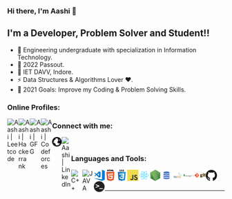### Hi there, I'm Aashi 👋


## I'm a Developer, Problem Solver and Student!!

- 🔭 Engineering undergraduate with specialization in Information Technology.
- 🌱 2022 Passout.
- 👯 IET DAVV, Indore.
- ⚡ Data Structures & Algorithms Lover ❤️.
- 🎯 2021 Goals: Improve my Coding & Problem Solving Skills.

### Online Profiles:

[<img align="left" alt="Aashi | Leetcode" width="26px" src="https://upload.wikimedia.org/wikipedia/commons/1/19/LeetCode_logo_black.png" />][leetcode]
[<img align="left" alt="Aashi | Hackerrank" width="26px" src="https://cdn.worldvectorlogo.com/logos/hackerrank.svg" />][hackerrank]
[<img align="left" alt="Aashi | GFG" width="26px" src="https://img.icons8.com/color/452/GeeksforGeeks.png" />][gfg]
[<img align="left" alt="Aashi | Codeforces" width="26px" src="https://news.itmo.ru/images/news/big/917925.jpg" />][codeforces]

### Connect with me:

[<img align="left" alt="Aashi" width="22px" src="https://raw.githubusercontent.com/iconic/open-iconic/master/svg/globe.svg" />][website]
[<img align="left" alt="Aashi | LinkedIn" width="22px" src="https://cdn.jsdelivr.net/npm/simple-icons@v3/icons/linkedin.svg" />][linkedin]

<br />

### Languages and Tools:

[<img align="left" alt="C++" width="26px" src="https://e7.pngegg.com/pngimages/46/626/png-clipart-c-logo-the-c-programming-language-computer-icons-computer-programming-source-code-programming-miscellaneous-template.png" />][github]
[<img align="left" alt="JAVA" width="26px" src="https://banner2.cleanpng.com/20180517/bce/kisspng-java-runtime-environment-software-development-kit-5afdf2eb843ce5.8367355515265922355417.jpg" />][github]
[<img align="left" alt="Visual Studio Code" width="26px" src="https://raw.githubusercontent.com/github/explore/80688e429a7d4ef2fca1e82350fe8e3517d3494d/topics/visual-studio-code/visual-studio-code.png" />][github]
[<img align="left" alt="HTML5" width="26px" src="https://raw.githubusercontent.com/github/explore/80688e429a7d4ef2fca1e82350fe8e3517d3494d/topics/html/html.png" />][github]
[<img align="left" alt="CSS3" width="26px" src="https://raw.githubusercontent.com/github/explore/80688e429a7d4ef2fca1e82350fe8e3517d3494d/topics/css/css.png" />][github]
[<img align="left" alt="JavaScript" width="26px" src="https://raw.githubusercontent.com/github/explore/80688e429a7d4ef2fca1e82350fe8e3517d3494d/topics/javascript/javascript.png" />][github]
[<img align="left" alt="React" width="26px" src="https://raw.githubusercontent.com/github/explore/80688e429a7d4ef2fca1e82350fe8e3517d3494d/topics/react/react.png" />][github]
[<img align="left" alt="Node.js" width="26px" src="https://raw.githubusercontent.com/github/explore/80688e429a7d4ef2fca1e82350fe8e3517d3494d/topics/nodejs/nodejs.png" />][github]
[<img align="left" alt="SQL" width="26px" src="https://raw.githubusercontent.com/github/explore/80688e429a7d4ef2fca1e82350fe8e3517d3494d/topics/sql/sql.png" />][github]
[<img align="left" alt="MySQL" width="26px" src="https://raw.githubusercontent.com/github/explore/80688e429a7d4ef2fca1e82350fe8e3517d3494d/topics/mysql/mysql.png" />][github]
[<img align="left" alt="MongoDB" width="26px" src="https://raw.githubusercontent.com/github/explore/80688e429a7d4ef2fca1e82350fe8e3517d3494d/topics/mongodb/mongodb.png" />][github]
[<img align="left" alt="Git" width="26px" src="https://raw.githubusercontent.com/github/explore/80688e429a7d4ef2fca1e82350fe8e3517d3494d/topics/git/git.png" />][github]
[<img align="left" alt="GitHub" width="26px" src="https://raw.githubusercontent.com/github/explore/78df643247d429f6cc873026c0622819ad797942/topics/github/github.png" />][github]
[<img align="left" alt="Terminal" width="26px" src="https://raw.githubusercontent.com/github/explore/80688e429a7d4ef2fca1e82350fe8e3517d3494d/topics/terminal/terminal.png" />][github]

<br />
<br />

---


[website]: https://www.linkedin.com/in/aashi-gangrade-b4b955169/
[linkedin]: https://www.linkedin.com/in/aashi-gangrade-b4b955169/
[hackerrank]: https://www.hackerrank.com/aashigangrade06
[leetcode]: https://leetcode.com/iashi_g/
[gfg]: https://auth.geeksforgeeks.org/user/aashi_g/practice/
[codeforces]: https://codeforces.com/profile/aashi_g
[github]: https://github.com/aashigangrade

